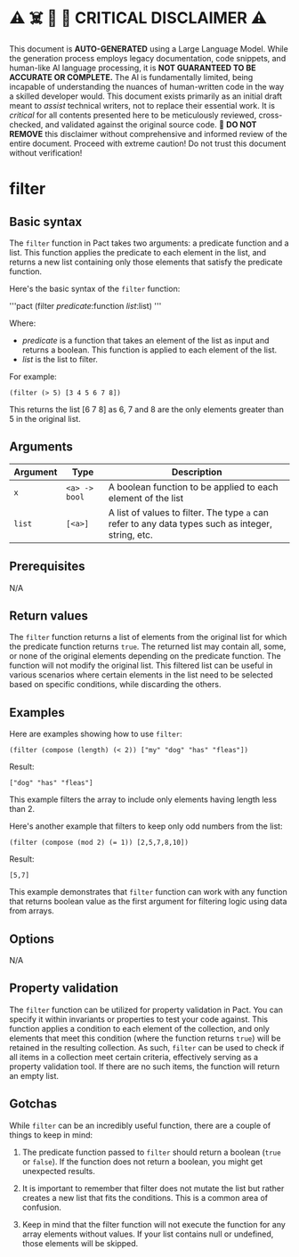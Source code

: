 
# ⚠️ ☠️ 🔮 🤖 CRITICAL DISCLAIMER ⚠️

 
This document is **AUTO-GENERATED** using a Large Language Model. While the generation process employs legacy documentation, code snippets, and human-like AI language processing, it is **NOT GUARANTEED TO BE ACCURATE OR COMPLETE.** The AI is fundamentally limited, being incapable of understanding the nuances of human-written code in the way a skilled developer would. This document exists primarily as an initial draft meant to *assist* technical writers, not to replace their essential work. It is *critical* for all contents presented here to be meticulously reviewed, cross-checked, and validated against the original source code. 🚫 **DO NOT REMOVE** this disclaimer without comprehensive and informed review of the entire document. Proceed with extreme caution! Do not trust this document without verification!

# filter

## Basic syntax

The `filter` function in Pact takes two arguments: a predicate function and a list. This function applies the predicate to each element in the list, and returns a new list containing only those elements that satisfy the predicate function.

Here's the basic syntax of the `filter` function:

'''pact
(filter *predicate*:function *list*:list)
'''

Where:

- *predicate* is a function that takes an element of the list as input and returns a boolean. This function is applied to each element of the list.
- *list* is the list to filter.

For example:

```pact
(filter (> 5) [3 4 5 6 7 8])
```

This returns the list [6 7 8] as 6, 7 and 8 are the only elements greater than 5 in the original list.

## Arguments

| Argument | Type | Description |
| --- | --- | --- |
| `x` | `<a> -> bool` | A boolean function to be applied to each element of the list |
| `list` | `[<a>]` | A list of values to filter. The type `a` can refer to any data types such as integer, string, etc. |

## Prerequisites

N/A

## Return values

The `filter` function returns a list of elements from the original list for which the predicate function returns `true`. The returned list may contain all, some, or none of the original elements depending on the predicate function. The function will not modify the original list. This filtered list can be useful in various scenarios where certain elements in the list need to be selected based on specific conditions, while discarding the others.

## Examples

Here are examples showing how to use `filter`:

```pact
(filter (compose (length) (< 2)) ["my" "dog" "has" "fleas"])
```
Result:
```
["dog" "has" "fleas"]
```
This example filters the array to include only elements having length less than 2.

Here's another example that filters to keep only odd numbers from the list:

```pact
(filter (compose (mod 2) (= 1)) [2,5,7,8,10])
```
Result:
```
[5,7]
```

This example demonstrates that `filter` function can work with any function that returns boolean value as the first argument for filtering logic using data from arrays.

## Options

N/A

## Property validation

The `filter` function can be utilized for property validation in Pact. You can specify it within invariants or properties to test your code against. This function applies a condition to each element of the collection, and only elements that meet this condition (where the function returns `true`) will be retained in the resulting collection. As such, `filter` can be used to check if all items in a collection meet certain criteria, effectively serving as a property validation tool. If there are no such items, the function will return an empty list.

## Gotchas

While `filter` can be an incredibly useful function, there are a couple of things to keep in mind:

1. The predicate function passed to `filter` should return a boolean (`true` or `false`). If the function does not return a boolean, you might get unexpected results. 

2. It is important to remember that filter does not mutate the list but rather creates a new list that fits the conditions. This is a common area of confusion. 

3. Keep in mind that the filter function will not execute the function for any array elements without values. If your list contains null or undefined, those elements will be skipped. 

